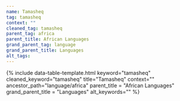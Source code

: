 ```yaml
---
name: Tamasheq
tag: tamasheq
context: ""
cleaned_tag: tamasheq
parent_tag: africa
parent_title: African Languages
grand_parent_tag: language
grand_parent_title: Languages
alt_tags: 
---
```


{% include data-table-template.html 
  keyword="tamasheq" 
  cleaned_keyword="tamasheq" 
  title="Tamasheq"
  context=""
  ancestor_path="language/africa" 
  parent_title = "African Languages"
  grand_parent_title = "Languages"
  alt_keywords=""
%}

